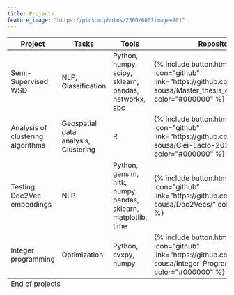 ```yaml
---
title: Projects
feature_image: "https://picsum.photos/2560/600?image=201"
---
```

<head>
<title>Table with Buttons and Rules</title>
<style>
  table {
    width: 100%;
    border-collapse: collapse;
  }

  /* Top rule */
  table thead {
    border-top: 2px solid black;
  }

  /* Middle rule (between header and body) */
  table tbody {
    border-top: 1px solid black;
  }

  /* Bottom rule */
  table tfoot {
    border-top: 2px solid black; /* Can also be applied to tbody if no tfoot */
  }

  th, td {
    padding: 8px;
    text-align: left;
  }

  th {
    font-weight: bold;
  }

  .action-button {
    background-color: #4CAF50; /* Green */
    color: white;
    padding: 8px 12px;
    border: none;
    border-radius: 4px;
    cursor: pointer;
    font-size: 14px;
  }

  .action-button:hover {
    background-color: #45a049;
  }
</style>
</head>
<body>
 <table>
      <thead>
        <tr>
          <th><b>Project</b></th>
          <th><b>Tasks</b></th>
          <th><b>Tools</b></th>
          <th><b>Repository</b></th>
        </tr>
      </thead>
      <tbody>
      <tr>
          <td>Semi-Supervised WSD</td>
          <td>NLP, Classification </td>
          <td>Python, numpy, scipy, sklearn, pandas, networkx, abc</td>
          <td>{% include button.html text="GitHub" icon="github" link="https://github.com/samuel-sousa/Master_thesis_experiments/" color="#000000" %}</td>
      </tr>
      <tr>
          <td>Analysis of clustering algorithms</td>
          <td>Geospatial data analysis, Clustering </td>
          <td>R</td>
          <td>{% include button.html text="GitHub" icon="github" link="https://github.com/samuel-sousa/Clei-Laclo-2018/" color="#000000" %}</td>
       </tr>
       <tr>
          <td>Testing Doc2Vec embeddings</td>
          <td>NLP</td>
          <td>Python, gensim, nltk, numpy, pandas, sklearn, matplotlib, time</td>
          <td>{% include button.html text="GitHub" icon="github" link="https://github.com/samuel-sousa/Doc2Vecs/" color="#000000" %}</td>
        </tr>
        <tr>
          <td>Integer programming</td>
          <td>Optimization</td>
          <td>Python, cvxpy, numpy</td>
          <td>{% include button.html text="GitHub" icon="github" link="https://github.com/samuel-sousa/Integer_Programming_CVXPY/" color="#000000" %}</td>
        </tr>
      </tbody>
    <tfoot>
      <tr>
        <td colspan="4">End of projects</td>
      </tr>
    </tfoot>
  </table>
</body>
